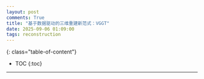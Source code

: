 ```yaml
---
layout: post
comments: True
title: "基于数据驱动的三维重建新范式：VGGT"
date: 2025-09-06 01:09:00
tags: reconstruction
---
```


<!--more-->

{: class="table-of-content"}
* TOC
{:toc}

---


